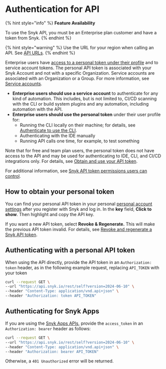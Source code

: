 # Authentication for API

{% hint style="info" %}
**Feature Availability**

To use the Snyk API, you must be an Enterprise plan customer and have a token from Snyk.
{% endhint %}

{% hint style="warning" %}
Use the URL for your region when calling an API. See [API URLs](../about-the-rest-api.md#api-urls).
{% endhint %}

Enterprise users have [access to a personal token under their profile](./#how-to-obtain-your-personal-token) and to service account tokens. The personal API token is associated with your Snyk Account and not with a specific Organization. Service accounts are associated with an Organization or a Group. For more information, see [Service accounts](../../../enterprise-setup/service-accounts/).

* **Enterprise users should use a service account** to authenticate for any kind of automation. This includes, but is not limited to, CI/CD scanning with the CLI or build system plugins and any automation, including automation with the API.
* **Enterprise users should use the personal token** under their user profile for:
  * Running the CLI locally on their machine; for details, see [Authenticate to use the CLI](../../../snyk-cli/authenticate-to-use-the-cli.md).
  * Authenticating with the IDE manually
  * Running API calls one time, for example, to test something

Note that for free and team plan users, the personal token does not have access to the API and may be used for authenticating to IDE, CLI, and CI/CD integrations only. For details, see [Obtain and use your API token](../../../getting-started/#obtain-and-use-your-snyk-api-token).

For additional information, see [Snyk API token permissions users can control](snyk-api-token-permissions-users-can-control.md).

## How to obtain your personal token

You can find your personal API token in your personal [personal account settings](https://app.snyk.io/account) after you register with Snyk and log in. In the **key** field, **Click to show**. Then highlight and copy the API key.

If you want a new API token, select **Revoke & Regenerate.** This will make the previous API token invalid. For details, see [Revoke and regenerate a Snyk API token](revoke-and-regenerate-a-snyk-api-token.md).

## Authenticating with a personal API token

When using the API directly, provide the API token in an `Authorization: token` header, as in the following example request, replacing `API_TOKEN` with your token

```bash
curl --request GET \
--url "https://api.snyk.io/rest/self?version=2024-06-10" \
--header "Content-Type: application/vnd.api+json" \
--header "Authorization: token API_TOKEN"
```

## Authenticating for Snyk Apps

If you are using the [Snyk Apps APIs](../../using-specific-snyk-apis/snyk-apps-apis/), provide the `access_token` in an `Authorization: bearer` header as follows:

```bash
curl --request GET \
--url "https://api.snyk.io/rest/self?version=2024-06-10" \
--header "Content-Type: application/vnd.api+json" \
--header "Authorization: bearer API_TOKEN"
```

Otherwise, a `401 Unauthorized` error will be returned.

